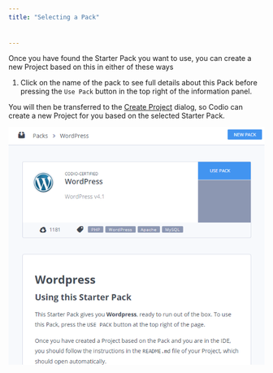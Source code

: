 ```yaml
---
title: "Selecting a Pack"


---
```


Once you have found the Starter Pack you want to use, you can create a new Project based on this in either of these ways

1. Click on the name of the pack  to see full details about this Pack before pressing the `Use Pack` button in the top right of the information panel.


You will then be transferred to the [Create Project](/project/creating/) dialog, so Codio can create a new Project for you based on the selected Starter Pack.

![Packs Info](/img/packs_info.png)


